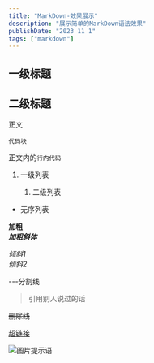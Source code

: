 ```yaml
---
title: "MarkDown-效果展示"
description: "展示简单的MarkDown语法效果"
publishDate: "2023 11 1"
tags: ["markdown"]
---
```


## 一级标题  

## 二级标题  

正文  

```
代码块  
```

正文内的`行内代码`  

1. 一级列表  

   1. 二级列表  

- 无序列表  
 
**加粗**  
***加粗斜体***  

*倾斜1*  
_倾斜2_  

---分割线  

>引用别人说过的话  

~~删除线~~  

[超链接](https://github.com/)  

![图片提示语](https://github.com/Gjt-9520/Image_Resources/raw/main/blog_images/blog-placeholder-1.jpg)
